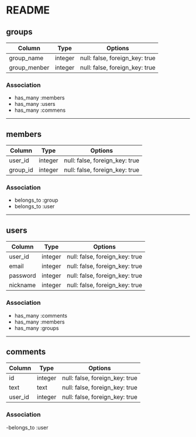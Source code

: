 # README

## groups

|Column|Type|Options|
|------|----|-------|
|group_name|integer|null: false, foreign_key: true|
|group_menber|integer|null: false, foreign_key: true|


### Association
- has_many :members
- has_many :users
- has_many :commens

----------------------------------------------------

## members

|Column|Type|Options|
|------|----|-------|
|user_id|integer|null: false, foreign_key: true|
|group_id|integer|null: false, foreign_key: true|

### Association
- belongs_to :group
- belongs_to :user

----------------------------------------------------
## users

|Column|Type|Options|
|------|----|-------|
|user_id|integer|null: false, foreign_key: true|
|email|integer|null: false, foreign_key: true|
|password|integer|null: false, foreign_key: true|
|nickname|integer|null: false, foreign_key: true|

### Association
- has_many :comments
- has_many :members
- has_many :groups

-----------------------------------------------------

## comments
|Column|Type|Options|
|------|----|-------|
|id|integer|null: false, foreign_key: true|
|text|text|null: false, foreign_key: true|
|user_id|integer|null: false, foreign_key: true|

### Association
-belongs_to :user






